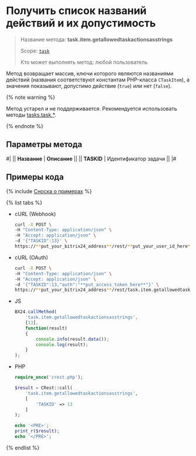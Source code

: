 # Получить список названий действий и их допустимость

> Название метода: **task.item.getallowedtaskactionsasstrings**
>
> Scope: [`task`](../../../scopes/permissions.md)
>
> Кто может выполнять метод: любой пользователь

Метод возвращает массив, ключи которого являются названиями действий (названия соответствуют константам PHP-класса `CTaskItem`), а значения показывают, допустимо действие (`true`) или нет (`false`).

{% note warning %}

Метод устарел и не поддерживается. Рекомендуется использовать методы [tasks.task.*](../../index.md).

{% endnote %}

## Параметры метода

#|
|| **Название** | **Описание** ||
|| **TASKID** | Идентификатор задачи ||
|#

## Примеры кода

{% include [Сноска о примерах](../../../../_includes/examples.md) %}

{% list tabs %}

- cURL (Webhook)

    ```bash
    curl -X POST \
    -H "Content-Type: application/json" \
    -H "Accept: application/json" \
    -d '{"TASKID":13}' \
    https://**put_your_bitrix24_address**/rest/**put_your_user_id_here**/**put_your_webhook_here**/task.item.getallowedtaskactionsasstrings
    ```

- cURL (OAuth)

    ```bash
    curl -X POST \
    -H "Content-Type: application/json" \
    -H "Accept: application/json" \
    -d '{"TASKID":13,"auth":"**put_access_token_here**"}' \
    https://**put_your_bitrix24_address**/rest/task.item.getallowedtaskactionsasstrings
    ```

- JS

    ```js
    BX24.callMethod(
        'task.item.getallowedtaskactionsasstrings',
        [13],
        function(result)
        {
            console.info(result.data());
            console.log(result);
        }
    );
    ```

- PHP

    ```php
    require_once('crest.php');

    $result = CRest::call(
        'task.item.getallowedtaskactionsasstrings',
        [
            'TASKID' => 13
        ]
    );

    echo '<PRE>';
    print_r($result);
    echo '</PRE>';
    ```

{% endlist %}
